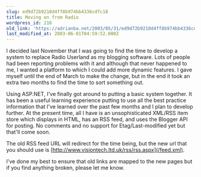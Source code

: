 ```yaml
---
slug: ed9d72b9210d4ff8b974bb4336cdfc18
title: Moving on from Radio
wordpress_id: 210
old_link: 'https://adrianba.net/2003/05/31/ed9d72b9210d4ff8b974bb4336cdfc18/'
last_modified_at: 2003-06-01T04:59:52.000Z
---
```


I decided last November that I was going to find the time to
develop a system to replace Radio Userland as my blogging software.
Lots of people had been reporting problems with it and although
that never happened to me, I wanted a platform to which I could add
more dynamic features. I gave myself until the end of March to make
the change, but in the end it took an extra two months to find the
time to sort something out.

Using ASP.NET, I've finally got around to putting a basic system
together. It has been a useful learning experience putting to use
all the best practice information that I've learned over the past
few months and I plan to develop further. At the present time, all
I have is an unsophisticated XML/RSS item store which displays in
HTML, has an RSS feed, and uses the Blogger API for posting. No
comments and no support for Etag/Last-modified yet but that'll come
soon.

The old RSS feed URL will redirect for the time being, but the
new url that you should use is
[http://www.visiontech.ltd.uk/rss/rss.aspx](/feed.xml).

I've done my best to ensure that old links are mapped to the new
pages but if you find anything broken, please let me know.
